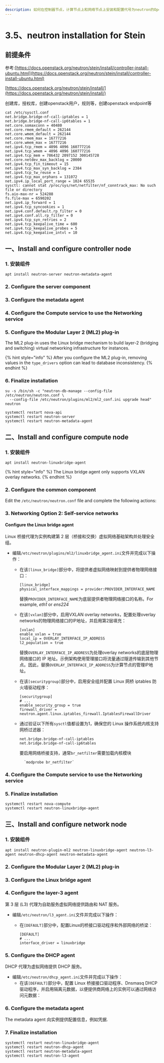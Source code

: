 ```yaml
---
description: 如何在控制器节点，计算节点上和网络节点上安装和配置代号为neutron的OpenStack networking service
---
```


# 3.5、neutron installation for Stein

## 前提条件

参考:[https://docs.openstack.org/neutron/stein/install/controller-install-ubuntu.html](https://docs.openstack.org/neutron/stein/install/controller-install-ubuntu.html)

[https://docs.openstack.org/neutron/stein/install/](https://docs.openstack.org/neutron/stein/install/)

创建库，授权库，创建openstack用户，规则等，创建openstack endpoint等

```text
cat /etc/sysctl.conf
net.bridge.bridge-nf-call-iptables = 1
net.bridge.bridge-nf-call-ip6tables = 1
net.core.somaxconn = 40480
net.core.rmem_default = 262144
net.core.wmem_default = 262144
net.core.rmem_max = 16777216
net.core.wmem_max = 16777216
net.ipv4.tcp_rmem = 4096 4096 160777216
net.ipv4.tcp_wmem = 4096 4096 160777216
net.ipv4.tcp_mem = 786432 2097152 300145728
net.core.netdev_max_backlog = 20000
net.ipv4.tcp_fin_timeout = 15
net.ipv4.tcp_max_syn_backlog = 2384
net.ipv4.tcp_tw_reuse = 1
net.ipv4.tcp_max_orphans = 131072
net.ipv4.ip_local_port_range = 1024 65535
sysctl: cannot stat /proc/sys/net/netfilter/nf_conntrack_max: No such file or directory
fs.aio-max-nr = 524288
fs.file-max = 6590202
net.ipv4.ip_forward = 1
net.ipv4.tcp_syncookies = 1
net.ipv4.conf.default.rp_filter = 0
net.ipv4.conf.all.rp_filter = 0
net.ipv4.tcp_syn_retries = 2
net.ipv4.tcp_keepalive_time = 600
net.ipv4.tcp_keepalive_probes = 5
net.ipv4.tcp_keepalive_intvl = 10
```



## 一、Install and configure controller node

### 1. 安装组件

```text
apt install neutron-server neutron-metadata-agent
```

### 2. Configure the server component

### **3. Configure the metadata agent**

### **4. Configure the Compute service to use the Networking service**

### **5.** Configure the Modular Layer 2 \(ML2\) plug-in

The ML2 plug-in uses the Linux bridge mechanism to build layer-2 \(bridging and switching\) virtual networking infrastructure for instances.

{% hint style="info" %}
After you configure the ML2 plug-in, removing values in the `type_drivers` option can lead to database inconsistency.
{% endhint %}

### 6. Finalize installation

```text
su -s /bin/sh -c "neutron-db-manage --config-file /etc/neutron/neutron.conf \
  --config-file /etc/neutron/plugins/ml2/ml2_conf.ini upgrade head" neutron
```

```text
systemctl restart nova-api
systemctl restart neutron-server
systemctl restart neutron-metadata-agent
```



## 二、Install and configure compute node

### 1. 安装组件

```text
apt install neutron-linuxbridge-agent
```

{% hint style="info" %}
The Linux bridge agent only supports VXLAN overlay networks.
{% endhint %}

### 2. Configure the common component

Edit the `/etc/neutron/neutron.conf` file and complete the following actions:

### 3. **Networking Option 2: Self-service networks**

#### Configure the Linux bridge agent

Linux 桥接代理为实例构建第 2 层（桥接和交换）虚拟网络基础架构并处理安全组。

* 编辑`/etc/neutron/plugins/ml2/linuxbridge_agent.ini`文件并完成以下操作：

  * 在该`[linux_bridge]`部分中，将提供者虚拟网络映射到提供者物理网络接口：

    ```text
    [linux_bridge]
    physical_interface_mappings = provider:PROVIDER_INTERFACE_NAME
    ```

    替换`PROVIDER_INTERFACE_NAME`为底层提供者物理网络接口的名称。For example, _eth1_ or _ens224_

  * 在该`[vxlan]`部分中，启用VXLAN overlay networks，配置处理overlay networks的物理网络接口的IP地址，并启用第2层填充：

    ```text
    [vxlan]
    enable_vxlan = true
    local_ip = OVERLAY_INTERFACE_IP_ADDRESS
    l2_population = true
    ```

    替换`OVERLAY_INTERFACE_IP_ADDRESS`为处理overlay networks的底层物理网络接口的 IP 地址。示例架构使用管理接口将流量通过隧道传输到其他节点。因此，替换`OVERLAY_INTERFACE_IP_ADDRESS`为计算节点的管理IP地址。

  * 在该`[securitygroup]`部分中，启用安全组并配置 Linux 网桥 iptables 防火墙驱动程序：

    ```text
    [securitygroup]
    # ...
    enable_security_group = true
    firewall_driver = neutron.agent.linux.iptables_firewall.IptablesFirewallDriver
    ```

  * 通过验证以下所有`sysctl`值都设置为1，确保您的 Linux 操作系统内核支持网桥过滤器：

    ```text
    net.bridge.bridge-nf-call-iptables
    net.bridge.bridge-nf-call-ip6tables
    ```

    要启用网络桥接支持，通常`br_netfilter`需要加载内核模块

          `modprobe br_netfilter`

### 4. Configure the Compute service to use the Networking service

### 5. Finalize installation

```text
systemctl restart nova-compute
systemctl restart neutron-linuxbridge-agent
```



## 三、Install and configure network node

### 1. 安装组件

```text
apt install neutron-plugin-ml2 neutron-linuxbridge-agent neutron-l3-agent neutron-dhcp-agent neutron-metadata-agent
```

### 2. Configure the Modular Layer 2 \(ML2\) plug-in

### 3. Configure the Linux bridge agent

### 4. Configure the layer-3 agent

第 3 层 \(L3\) 代理为自助服务虚拟网络提供路由和 NAT 服务。

* 编辑`/etc/neutron/l3_agent.ini`文件并完成以下操作：
  * 在`[DEFAULT]`部分中，配置Linux的桥接口驱动程序和外部网络的桥梁：

    ```text
    [DEFAULT]
    # ...
    interface_driver = linuxbridge
    ```

### 5. Configure the DHCP agent

DHCP 代理为虚拟网络提供 DHCP 服务。

* 编辑`/etc/neutron/dhcp_agent.ini`文件并完成以下操作：
  * 在该`[DEFAULT]`部分中，配置 Linux 桥接接口驱动程序、Dnsmasq DHCP 驱动程序，并启用隔离元数据，以便提供商网络上的实例可以通过网络访问元数据：

### 6. Configure the metadata agent

The metadata agent 向实例提供配置信息，例如凭据.

### 7. Finalize installation

```text
systemctl restart neutron-linuxbridge-agent
systemctl restart neutron-dhcp-agent
systemctl restart neutron-metadata-agent
systemctl restart neutron-l3-agent
```



